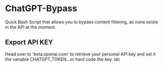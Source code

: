 # ChatGPT-Bypass

Quick Bash Script that allows you to bypass content filtering, as none exists in the API at the moment.

<!-- Export API KEY -->
## Export API KEY

Head over to 'beta.openai.com' to retrieve your personal API key and set it the variable CHATGPT_TOKEN...or hard code the key. idc
